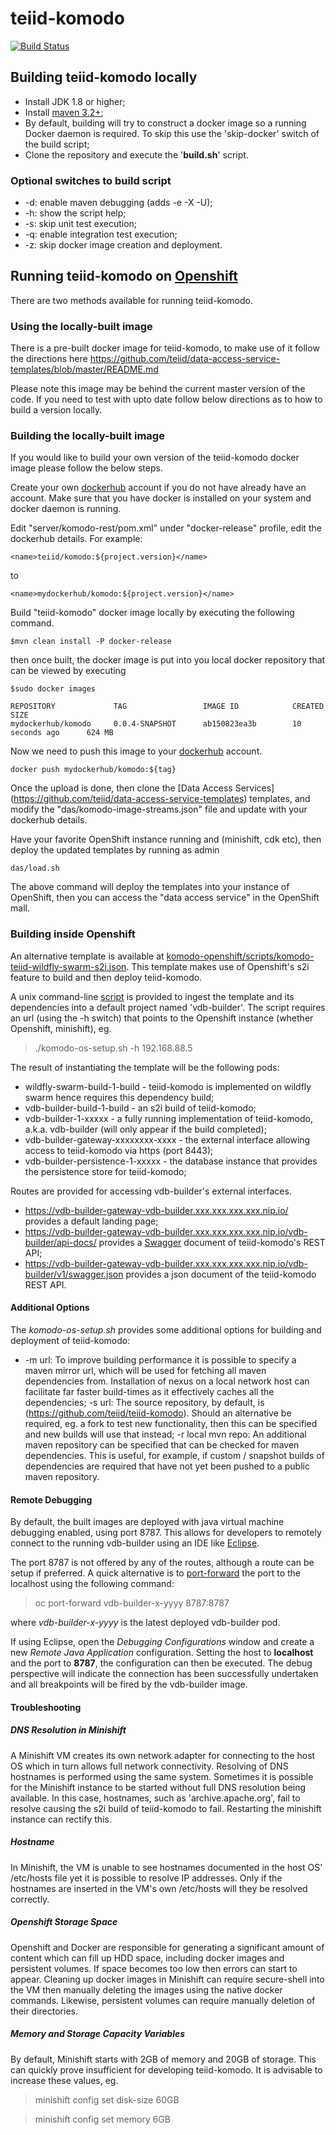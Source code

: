 teiid-komodo
============
[![Build Status](https://travis-ci.org/teiid/teiid-komodo.svg?branch=master)](https://travis-ci.org/teiid/teiid-komodo)

## Building teiid-komodo locally
- Install JDK 1.8 or higher;
- Install [maven 3.2+](http://maven.apache.org/download.html);
- By default, building will try to construct a docker image so a running Docker daemon is required. To skip this use the 'skip-docker' switch of the build script;
- Clone the repository and execute the '**build.sh**' script.

### Optional switches to build script
* -d: enable maven debugging (adds -e -X -U);
* -h: show the script help;
* -s: skip unit test execution;
* -q: enable integration test execution;
* -z: skip docker image creation and deployment.

## Running teiid-komodo on [Openshift](https://www.openshift.org)

There are two methods available for running teiid-komodo.

### Using the locally-built image
There is a pre-built docker image for teiid-komodo, to make use of it follow the directions here https://github.com/teiid/data-access-service-templates/blob/master/README.md

Please note this image may be behind the current master version of the code. If you need to test with upto date follow below directions as to how to build a version locally.

### Building the locally-built image

If you would like to build your own version of the teiid-komodo docker image please follow the below steps.

Create your own [dockerhub](https://hub.docker.com/) account if you do not have already have an account. Make sure that you have docker is installed on your system and docker daemon is running.

Edit "server/komodo-rest/pom.xml" under "docker-release" profile, edit the dockerhub details. For example:

```
<name>teiid/komodo:${project.version}</name>

```
to

```
<name>mydockerhub/komodo:${project.version}</name>

```

Build "teiid-komodo" docker image locally by executing the following command. 

```
$mvn clean install -P docker-release
```

then once built, the docker image is put into you local docker repository that can be viewed by executing

```
$sudo docker images

REPOSITORY             TAG                 IMAGE ID            CREATED             SIZE
mydockerhub/komodo     0.0.4-SNAPSHOT      ab150823ea3b        10 seconds ago      624 MB

```
Now we need to push this image to your [dockerhub](https://hub.docker.com/) account. 

```
docker push mydockerhub/komodo:${tag}
```

Once the upload is done, then clone the [Data Access Services] (https://github.com/teiid/data-access-service-templates) templates, and modify the "das/komodo-image-streams.json" file and update with your dockerhub details.

Have your favorite OpenShift instance running and (minishift, cdk etc), then deploy the updated templates by running as admin

```
das/load.sh
```

The above command will deploy the templates into your instance of OpenShift, then you can access the "data access service" in the OpenShift mall.


### Building inside Openshift
An alternative template is available at [komodo-openshift/scripts/komodo-teiid-wildfly-swarm-s2i.json](https://github.com/teiid/teiid-komodo/blob/master/komodo-openshift/scripts/komodo-teiid-wildfly-swarm-s2i.json). This template makes use of Openshift's s2i feature to build and then deploy teiid-komodo.

A unix command-line [script](https://github.com/teiid/teiid-komodo/blob/master/komodo-openshift/scripts/komodo-os-setup.sh) is provided to ingest the template and its dependencies into a default project named 'vdb-builder'. The script requires an url (using the -h switch) that points to the Openshift instance (whether Openshift, minishift), eg.

> ./komodo-os-setup.sh -h 192.168.88.5

The result of instantiating the template will be the following pods:

* wildfly-swarm-build-1-build - teiid-komodo is implemented on wildfly swarm hence requires this dependency build;
* vdb-builder-build-1-build - an s2i build of teiid-komodo;
* vdb-builder-1-xxxxx - a fully running implementation of teiid-komodo, a.k.a. vdb-builder (will only appear if the build completed);
* vdb-builder-gateway-xxxxxxxx-xxxx - the external interface allowing access to teiid-komodo via https (port 8443);
* vdb-builder-persistence-1-xxxxx - the database instance that provides the persistence store for teiid-komodo;

Routes are provided for accessing vdb-builder's external interfaces.

* https://vdb-builder-gateway-vdb-builder.xxx.xxx.xxx.xxx.nip.io/ provides a default landing page;
* https://vdb-builder-gateway-vdb-builder.xxx.xxx.xxx.xxx.nip.io/vdb-builder/api-docs/ provides a [Swagger](https://swagger.io/) document of teiid-komodo's REST API;
* https://vdb-builder-gateway-vdb-builder.xxx.xxx.xxx.xxx.nip.io/vdb-builder/v1/swagger.json provides a json document of the teiid-komodo REST API.

#### Additional Options
The *komodo-os-setup.sh* provides some additional options for building and deployment of teiid-komodo:
* -m url: To improve building performance it is possible to specify a maven mirror url, which will be used for fetching all maven dependencies from. Installation of nexus on a local network host can facilitate far faster build-times as it effectively caches all the dependencies;
-s url: The source repository, by default, is (https://github.com/teiid/teiid-komodo). Should an alternative be required, eg. a fork to test new functionality, then this can be specified and new builds will use that instead;
-r local mvn repo: An additional maven repository can be specified that can be checked for maven dependencies. This is useful, for example, if custom / snapshot builds of dependencies are required that have not yet been pushed to a public maven repository.

#### Remote Debugging
By default, the built images are deployed with java virtual machine debugging enabled, using port 8787. This allows for developers to remotely connect to the running vdb-builder using an IDE like [Eclipse](https://www.eclipse.org).

The port 8787 is not offered by any of the routes, although a route can be setup if preferred. A quick alternative is to [port-forward](https://docs.openshift.com/enterprise/3.0/dev_guide/port_forwarding.html) the port to the localhost using the following command:

> oc port-forward vdb-builder-x-yyyy 8787:8787

where *vdb-builder-x-yyyy* is the latest deployed vdb-builder pod.

If using Eclipse, open the _Debugging Configurations_ window and create a new _Remote Java Application_ configuration. Setting the host to **localhost** and the port to **8787**, the configuration can then be executed. The debug perspective will indicate the connection has been successfully undertaken and all breakpoints will be fired by the vdb-builder image.

#### Troubleshooting

##### DNS Resolution in Minishift
A Minishift VM creates its own network adapter for connecting to the host OS which in turn allows full network connectivity. Resolving of DNS hostnames is performed using the same system. Sometimes it is possible for the Minishift instance to be started without full DNS resolution being available. In this case, hostnames, such as 'archive.apache.org', fail to resolve causing the s2i build of teiid-komodo to fail. Restarting the minishift instance can rectify this.

##### Hostname 
In Minishift, the VM is unable to see hostnames documented in the host OS' /etc/hosts file yet it is possible to resolve IP addresses. Only if the hostnames are inserted in the VM's own /etc/hosts will they be resolved correctly.

##### Openshift Storage Space
Openshift and Docker are responsible for generating a significant amount of content which can fill up HDD space, including docker images and persistent volumes. If space becomes too low then errors can start to appear. Cleaning up docker images in Minishift can require secure-shell into the VM then manually deleting the images using the native docker commands. Likewise, persistent volumes can require manually deletion of their directories.

##### Memory and Storage Capacity Variables
By default, Minishift starts with 2GB of memory and 20GB of storage. This can quickly prove insufficient for developing teiid-komodo. It is advisable to increase these values, eg.

> minishift config set disk-size 60GB

> minishift config set memory 6GB
